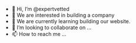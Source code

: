 - 👋 Hi, I’m @expertvetted
- 👀 We are interested in building a company
- 🌱 We are currently learning building our website.
- 💞️ I’m looking to collaborate on ...
- 📫 How to reach me ...

<!---
expertvetted/expertvetted is a ✨ special ✨ repository because its `README.md` (this file) appears on your GitHub profile.
You can click the Preview link to take a look at your changes.
--->
